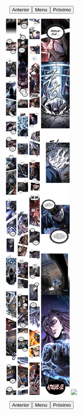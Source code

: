 <p style="text-align: center;"><button name="anterior" onclick="./chap-0211/readme.md">Anterior</button><button name="menu" onclick="./readme.md">Menu</button><button name="próximo" onclick="./chap-0213/readme.md">Próximo</button></p> <p style="text-align: center;"><img src="002.jpg"> <img src="003.jpg"> <img src="004.jpg"> <img src="005.jpg"> <img src="readme.md"> </p> <p style="text-align: center;"><button name="anterior" onclick="./chap-0211/readme.md">Anterior</button><button name="menu" onclick="./readme.md">Menu</button><button name="próximo" onclick="./chap-0213/readme.md">Próximo</button></p>